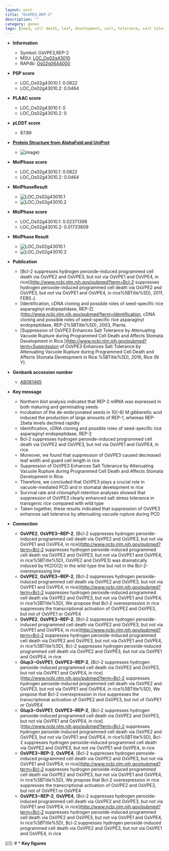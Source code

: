 ```yaml
---
layout: post
title: "OsVPE3,REP-2"
description: ""
category: genes
tags: [seed, cell death, leaf, development, salt, tolerance, salt tolerance, salt stress, stress, stomatal, stomata, PCD, stress tolerance]
---
```


* **Information**  
    + Symbol: OsVPE3,REP-2  
    + MSU: [LOC_Os02g43010](http://rice.plantbiology.msu.edu/cgi-bin/ORF_infopage.cgi?orf=LOC_Os02g43010)  
    + RAPdb: [Os02g0644000](http://rapdb.dna.affrc.go.jp/viewer/gbrowse_details/irgsp1?name=Os02g0644000)  

* **PSP score**  
    + LOC_Os02g43010.1: 0.0822 
    + LOC_Os02g43010.2: 0.0464 

* **PLAAC score**  
    + LOC_Os02g43010.1: 0 
    + LOC_Os02g43010.2: 0 

* **pLDDT score**
    + 87.89

* **[Protein Structure from AlphaFold and UniProt](https://www.uniprot.org/uniprotkb/Q8GS39/entry#structure)**
    + ![image](https://ricepsp.github.io/images/Q8/AF-Q8GS39-F1.png))

* **MolPhase score**
    + LOC_Os02g43010.1: 0.0822
    + LOC_Os02g43010.2: 0.0464

* **MolPhaseResult**
    + ![LOC_Os02g43010.1](https://ricepsp.github.io/pictures/LOC_Os02g/LOC_Os02g43010.1.png)
    + ![LOC_Os02g43010.2](https://ricepsp.github.io/pictures/LOC_Os02g/LOC_Os02g43010.2.png)

* **MolPhase score**
    + LOC_Os02g43010.1: 0.02371398
    + LOC_Os02g43010.2: 0.01733809

* **MolPhase Result**
    + ![LOC_Os02g43010.1](https://304243504.github.io/Pictures/LOC_Os02g/LOC_Os02g43010.1.png)
    + ![LOC_Os02g43010.2](https://304243504.github.io/Pictures/LOC_Os02g/LOC_Os02g43010.2.png)

* **Publication**  
    + [Bcl-2 suppresses hydrogen peroxide-induced programmed cell death via OsVPE2 and OsVPE3, but not via OsVPE1 and OsVPE4, in rice](http://www.ncbi.nlm.nih.gov/pubmed?term=Bcl-2 suppresses hydrogen peroxide-induced programmed cell death via OsVPE2 and OsVPE3, but not via OsVPE1 and OsVPE4, in rice%5BTitle%5D), 2011, FEBS J.
    + [Identification, cDNA cloning and possible roles of seed-specific rice asparaginyl endopeptidase, REP-2](http://www.ncbi.nlm.nih.gov/pubmed?term=Identification, cDNA cloning and possible roles of seed-specific rice asparaginyl endopeptidase, REP-2%5BTitle%5D), 2003, Planta.
    + [Suppression of OsVPE3 Enhances Salt Tolerance by Attenuating Vacuole Rupture during Programmed Cell Death and Affects Stomata Development in Rice.](http://www.ncbi.nlm.nih.gov/pubmed?term=Suppression of OsVPE3 Enhances Salt Tolerance by Attenuating Vacuole Rupture during Programmed Cell Death and Affects Stomata Development in Rice.%5BTitle%5D), 2016, Rice (N Y).

* **Genbank accession number**  
    + [AB081465](http://www.ncbi.nlm.nih.gov/nuccore/AB081465)

* **Key message**  
    + Northern blot analysis indicated that REP-2 mRNA was expressed in both maturing and germinating seeds
    + Incubation of the de-embryonated seeds in 10(-6) M gibberellic acid induced the production of large amounts of REP-1, whereas REP-2beta levels declined rapidly
    + Identification, cDNA cloning and possible roles of seed-specific rice asparaginyl endopeptidase, REP-2
    + Bcl-2 suppresses hydrogen peroxide-induced programmed cell death via OsVPE2 and OsVPE3, but not via OsVPE1 and OsVPE4, in rice
    + Moreover, we found that suppression of OsVPE3 caused decreased leaf width and guard cell length in rice
    + Suppression of OsVPE3 Enhances Salt Tolerance by Attenuating Vacuole Rupture during Programmed Cell Death and Affects Stomata Development in Rice.
    + Therefore, we concluded that OsVPE3 plays a crucial role in vacuole-mediated PCD and in stomatal development in rice
    + Survival rate and chlorophyll retention analyses showed that suppression of OsVPE3 clearly enhanced salt stress tolerance in transgenic rice compared with wild type
    + Taken together, these results indicated that suppression of OsVPE3 enhances salt tolerance by attenuating vacuole rupture during PCD

* **Connection**  
    + __OsVPE2__, __OsVPE3~REP-2__, [Bcl-2 suppresses hydrogen peroxide-induced programmed cell death via OsVPE2 and OsVPE3, but not via OsVPE1 and OsVPE4, in rice](http://www.ncbi.nlm.nih.gov/pubmed?term=Bcl-2 suppresses hydrogen peroxide-induced programmed cell death via OsVPE2 and OsVPE3, but not via OsVPE1 and OsVPE4, in rice%5BTitle%5D), OsVPE2 and OsVPE3) was dramatically induced by H(2)O(2) in the wild-type line but not in the Bcl-2-overexpressing line
    + __OsVPE2__, __OsVPE3~REP-2__, [Bcl-2 suppresses hydrogen peroxide-induced programmed cell death via OsVPE2 and OsVPE3, but not via OsVPE1 and OsVPE4, in rice](http://www.ncbi.nlm.nih.gov/pubmed?term=Bcl-2 suppresses hydrogen peroxide-induced programmed cell death via OsVPE2 and OsVPE3, but not via OsVPE1 and OsVPE4, in rice%5BTitle%5D), We propose that Bcl-2 overexpression in rice suppresses the transcriptional activation of OsVPE2 and OsVPE3, but not of OsVPE1 or OsVPE4
    + __OsVPE2__, __OsVPE3~REP-2__, [Bcl-2 suppresses hydrogen peroxide-induced programmed cell death via OsVPE2 and OsVPE3, but not via OsVPE1 and OsVPE4, in rice](http://www.ncbi.nlm.nih.gov/pubmed?term=Bcl-2 suppresses hydrogen peroxide-induced programmed cell death via OsVPE2 and OsVPE3, but not via OsVPE1 and OsVPE4, in rice%5BTitle%5D), Bcl-2 suppresses hydrogen peroxide-induced programmed cell death via OsVPE2 and OsVPE3, but not via OsVPE1 and OsVPE4, in rice
    + __Glup3~OsVPE1__, __OsVPE3~REP-2__, [Bcl-2 suppresses hydrogen peroxide-induced programmed cell death via OsVPE2 and OsVPE3, but not via OsVPE1 and OsVPE4, in rice](http://www.ncbi.nlm.nih.gov/pubmed?term=Bcl-2 suppresses hydrogen peroxide-induced programmed cell death via OsVPE2 and OsVPE3, but not via OsVPE1 and OsVPE4, in rice%5BTitle%5D), We propose that Bcl-2 overexpression in rice suppresses the transcriptional activation of OsVPE2 and OsVPE3, but not of OsVPE1 or OsVPE4
    + __Glup3~OsVPE1__, __OsVPE3~REP-2__, [Bcl-2 suppresses hydrogen peroxide-induced programmed cell death via OsVPE2 and OsVPE3, but not via OsVPE1 and OsVPE4, in rice](http://www.ncbi.nlm.nih.gov/pubmed?term=Bcl-2 suppresses hydrogen peroxide-induced programmed cell death via OsVPE2 and OsVPE3, but not via OsVPE1 and OsVPE4, in rice%5BTitle%5D), Bcl-2 suppresses hydrogen peroxide-induced programmed cell death via OsVPE2 and OsVPE3, but not via OsVPE1 and OsVPE4, in rice
    + __OsVPE3~REP-2__, __OsVPE4__, [Bcl-2 suppresses hydrogen peroxide-induced programmed cell death via OsVPE2 and OsVPE3, but not via OsVPE1 and OsVPE4, in rice](http://www.ncbi.nlm.nih.gov/pubmed?term=Bcl-2 suppresses hydrogen peroxide-induced programmed cell death via OsVPE2 and OsVPE3, but not via OsVPE1 and OsVPE4, in rice%5BTitle%5D), We propose that Bcl-2 overexpression in rice suppresses the transcriptional activation of OsVPE2 and OsVPE3, but not of OsVPE1 or OsVPE4
    + __OsVPE3~REP-2__, __OsVPE4__, [Bcl-2 suppresses hydrogen peroxide-induced programmed cell death via OsVPE2 and OsVPE3, but not via OsVPE1 and OsVPE4, in rice](http://www.ncbi.nlm.nih.gov/pubmed?term=Bcl-2 suppresses hydrogen peroxide-induced programmed cell death via OsVPE2 and OsVPE3, but not via OsVPE1 and OsVPE4, in rice%5BTitle%5D), Bcl-2 suppresses hydrogen peroxide-induced programmed cell death via OsVPE2 and OsVPE3, but not via OsVPE1 and OsVPE4, in rice

[//]: # * **Key figures**  



